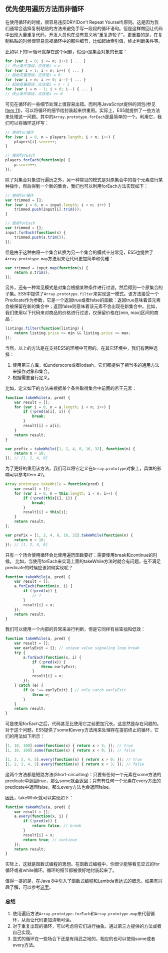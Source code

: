 ## 优先使用遍历方法而非循环 ##

在使用循环的时候，很容易违反DRY(Don't Repeat Yourself)原则。这是因为我们通常会选择复制粘贴的方法来避免手写一段段的循环语句。但是这样做回让代码中出现大量重复代码，开发人员也在没有意义地"重复造轮子"。更重要的是，在复制粘贴的时候很容易忽视循环中的那些细节，比如起始索引值，终止判断条件等。

比如以下的for循环就存在这个问题，假设n是集合对象的长度：

```js
for (var i = 0; i <= n; i++) { ... }
// 终止条件错误，应该是i < n
for (var i = 1; i < n; i++) { ... }
// 起始变量错误，应该是i = 0
for (var i = n; i >= 0; i--) { ... }
// 起始变量错误，应该是i = n - 1
for (var i = n - 1; i > 0; i--) { ... }
// 终止条件错误，应该是i >= 0
```

可见在循环的一些细节处理上很容易出错。而利用JavaScript提供的闭包(参见[Item 11](http://blog.csdn.net/dm_vincent/article/details/39079555))，可以将循环的细节给封装起来供重用。实际上，ES5就提供了一些方法来处理这一问题。其中的`Array.prototype.forEach`是最简单的一个。利用它，我们可以将循环这样写：

```js
// 使用for循环
for (var i = 0, n = players.length; i < n; i++) {
	players[i].score++;
}

// 使用forEach
players.forEach(function(p) {
	p.score++;
});
```

除了对集合对象进行遍历之外，另一种常见的模式是对原集合中的每个元素进行某种操作，然后得到一个新的集合，我们也可以利用forEach方法实现如下：

```js
// 使用for循环
var trimmed = [];
for (var i = 0, n = input.length; i < n; i++) {
	trimmed.push(input[i].trim());
}

// 使用forEach
var trimmed = [];
input.forEach(function(s) {
	trimmed.push(s.trim());
});
```

但是由于这种由将一个集合转换为另一个集合的模式十分常见，ES5也提供了`Array.prototype.map`方法用来让代码更加简单和优雅：

```js
var trimmed = input.map(function(s) {
	return s.trim();
});
```

另外，还有一种常见模式是对集合根据某种条件进行过滤，然后得到一个原集合的子集。ES5中提供了`Array.prototype.filter`来实现这一模式。该方法接受一个Predicate作为参数，它是一个返回true或者false的函数：返回true意味着该元素会被保留在新的集合中；返回false则意味着该元素不会出现在新集合中。比如，我们使用以下代码来对商品的价格进行过滤，仅保留价格在[min, max]区间的商品：

```js
listings.filter(function(listing) {
	return listing.price >= min && listing.price <= max;
});
```

当然，以上的方法是在支持ES5的环境中可用的。在其它环境中，我们有两种选择：
1. 使用第三方库，如underscore或者lodash，它们都提供了相当多的通用方法来操作对象和集合。
2. 根据需要自行定义。

比如，定义如下的方法来根据某个条件取得集合中前面的若干元素：

```js
function takeWhile(a, pred) {
	var result = [];
	for (var i = 0, n = a.length; i < n; i++) {
		if (!pred(a[i], i)) {
			break;
		}
		result[i] = a[i];
	}
	return result;
}

var prefix = takeWhile([1, 2, 4, 8, 16, 32], function(n) {
	return n < 10;
}); // [1, 2, 4, 8]
```

为了更好的重用该方法，我们可以将它定义在`Array.prototype`对象上，具体的影响可以参考Item 42。

```js
Array.prototype.takeWhile = function(pred) {
	var result = [];
	for (var i = 0, n = this.length; i < n; i++) {
		if (!pred(this[i], i)) {
			break;
		}
		result[i] = this[i];
	}
	return result;	
};

var prefix = [1, 2, 4, 8, 16, 32].takeWhile(function(n) {
	return n < 10;
}); // [1, 2, 4, 8]
```

只有一个场合使用循环会比使用遍历函数要好：需要使用break和continue的时候。
比如，当使用forEach来实现上面的takeWhile方法时就会有问题，在不满足predicate的时候应该如何实现呢？

```js
function takeWhile(a, pred) {
	var result = [];
	a.forEach(function(x, i) {
		if (!pred(x)) {
			// ?
		}
		result[i] = x;
	});
	return result;
}
```

我们可以使用一个内部的异常来进行判断，但是它同样有些笨拙和低效：

```js
function takeWhile(a, pred) {
	var result = [];
	var earlyExit = {}; // unique value signaling loop break
	try {
		a.forEach(function(x, i) {
			if (!pred(x)) {
				throw earlyExit;
			}
			result[i] = x;
		});
	} catch (e) {
		if (e !== earlyExit) { // only catch earlyExit
			throw e;
		}
	}
	return result;
}
```

可是使用forEach之后，代码甚至比使用它之前更加冗长。这显然是存在问题的。
对于这个问题，ES5提供了some和every方法用来处理存在提前终止的循环，它们的用法如下所示：

```js
[1, 10, 100].some(function(x) { return x > 5; }); // true
[1, 10, 100].some(function(x) { return x < 0; }); // false

[1, 2, 3, 4, 5].every(function(x) { return x > 0; }); // true
[1, 2, 3, 4, 5].every(function(x) { return x < 3; }); // false
```

这两个方法都是短路方法(Short-circuiting)：只要有任何一个元素在some方法的predicate中返回true，那么some就会返回；只有有任何一个元素在every方法的predicate中返回false，那么every方法也会返回false。

因此，takeWhile就可以实现如下：

```js
function takeWhile(a, pred) {
	var result = [];
	a.every(function(x, i) {
		if (!pred(x)) {
			return false; // break
		}
		result[i] = x;
		return true; // continue
	});
	return result;
}
```

实际上，这就是函数式编程的思想。在函数式编程中，你很少能够看见显式的for循环或者while循环。循环的细节都被很好地封装起来了。

值得一提的是，在Java 8中引入了函数式编程和Lambda表达式的概念。如果有兴趣了解，可以参考[这里](http://blog.csdn.net/dm_vincent/article/category/2648241)。

### 总结 ###
1. 使用遍历方法`Array.prototype.forEach`和`Array.prototype.map`来代替循环，从而让代码更加清晰可读。
2. 对于重复出现的循环，可以考虑将它们进行抽象。通过第三方提供的方法或者自己实现。
3. 显式的循环在一些场合下还是有用武之地的，相应的也可以使用some或者every方法。







